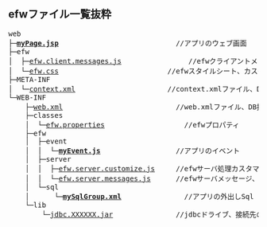 <H2>efwファイル一覧抜粋</H2>
<pre>
web
├─<b><a href="file_list/myPage.jsp.md">myPage.jsp</a></b>							&nbsp;//アプリのウェブ画面
├─efw
│  ├─<a href="../../release%20with%20sample/web%20application/efw/efw.client.messages.js">efw.client.messages.js</a>				//efwクライアントメッセージ、カスタマイズ可能
│  └─<a href="file_list/efw.css.md">efw.css</a>							&nbsp;//efwスタイルシート、カスタマイズ可能
├─META-INF
│  └─<a href="file_list/context.xml.md">context.xml</a>						&nbsp;//context.xmlファイル、DB接続を定義する
└─WEB-INF
    ├─<a href="file_list/web.xml.md">web.xml</a>						&nbsp;&nbsp;&nbsp;//web.xmlファイル、DB接続のの引用を定義する
    ├─classes
    │  └─<a href="file_list/efw.properties.md">efw.properties</a>					//efwプロパティ
    ├─efw
    │  ├─event
    │  │  └─<b><a href="file_list/myEvent.js.md">myEvent.js</a></b>					&nbsp;//アプリのイベント
    │  ├─server
    │  │  ├─<a href="file_list/efw.server.customize.js.md">efw.server.customize.js</a>	&nbsp;&nbsp;&nbsp;//efwサーバ処理カスタマイズファイル
    │  │  └─<a href="file_list/efw.server.messages.js.md">efw.server.messages.js</a>	&nbsp;&nbsp;//efwサーバメッセージ、カスタマイズ可能
    │  └─sql
    │      └─<b><a href="file_list/mySqlGroup.xml.md">mySqlGroup.xml</a></b>			&nbsp;&nbsp;&nbsp;//アプリの外出しSql
    └─lib
        └─<a href="file_list/jdbc.XXXXXX.jar.md">jdbc.XXXXXX.jar</a>			&nbsp;&nbsp;&nbsp;//jdbcドライブ、接続先のDB種類とバージョンによる
</pre>
